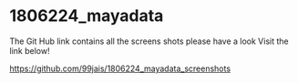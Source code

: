 # 1806224_mayadata
The Git Hub link contains all the screens shots please have a look 
Visit the link below!

https://github.com/99jais/1806224_mayadata_screenshots
